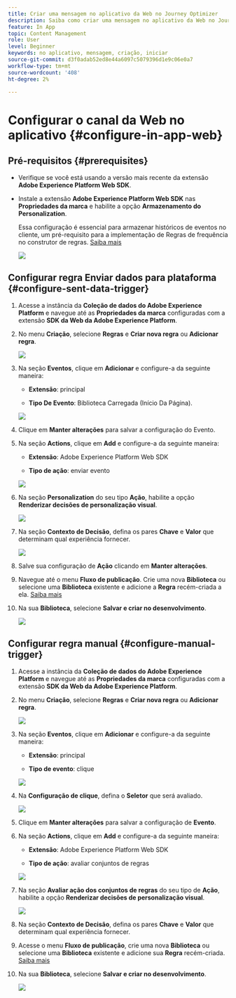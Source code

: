 ```yaml
---
title: Criar uma mensagem no aplicativo da Web no Journey Optimizer
description: Saiba como criar uma mensagem no aplicativo da Web no Journey Optimizer
feature: In App
topic: Content Management
role: User
level: Beginner
keywords: no aplicativo, mensagem, criação, iniciar
source-git-commit: d3f0adab52ed8e44a6097c5079396d1e9c06e0a7
workflow-type: tm+mt
source-wordcount: '408'
ht-degree: 2%

---
```



# Configurar o canal da Web no aplicativo {#configure-in-app-web}

## Pré-requisitos {#prerequisites}

* Verifique se você está usando a versão mais recente da extensão **Adobe Experience Platform Web SDK**.

* Instale a extensão **Adobe Experience Platform Web SDK** nas **Propriedades da marca** e habilite a opção **Armazenamento do Personalization**.

  Essa configuração é essencial para armazenar históricos de eventos no cliente, um pré-requisito para a implementação de Regras de frequência no construtor de regras. [Saiba mais](https://experienceleague.adobe.com/docs/experience-platform/tags/extensions/client/web-sdk/web-sdk-extension-configuration.html?lang=en)

  ![](assets/configure_web_inapp_1.png)

## Configurar regra Enviar dados para plataforma {#configure-sent-data-trigger}

1. Acesse a instância da **Coleção de dados do Adobe Experience Platform** e navegue até as **Propriedades da marca** configuradas com a extensão **SDK da Web da Adobe Experience Platform**.

1. No menu **Criação**, selecione **Regras** e **Criar nova regra** ou **Adicionar regra**.

   ![](assets/configure_web_inapp_2.png)

1. Na seção **Eventos**, clique em **Adicionar** e configure-a da seguinte maneira:

   * **Extensão**: principal

   * **Tipo De Evento**: Biblioteca Carregada (Início Da Página).

   ![](assets/configure_web_inapp_3.png)

1. Clique em **Manter alterações** para salvar a configuração do Evento.

1. Na seção **Actions**, clique em **Add** e configure-a da seguinte maneira:

   * **Extensão**: Adobe Experience Platform Web SDK

   * **Tipo de ação**: enviar evento

   ![](assets/configure_web_inapp_4.png)

1. Na seção **Personalization** do seu tipo **Ação**, habilite a opção **Renderizar decisões de personalização visual**.

   ![](assets/configure_web_inapp_5.png)

1. Na seção **Contexto de Decisão**, defina os pares **Chave** e **Valor** que determinam qual experiência fornecer.

   ![](assets/configure_web_inapp_6.png)

1. Salve sua configuração de **Ação** clicando em **Manter alterações**.

1. Navegue até o menu **Fluxo de publicação**. Crie uma nova **Biblioteca** ou selecione uma **Biblioteca** existente e adicione a **Regra** recém-criada a ela. [Saiba mais](https://experienceleague.adobe.com/docs/experience-platform/tags/publish/libraries.html?lang=en#create-a-library)

1. Na sua **Biblioteca**, selecione **Salvar e criar no desenvolvimento**.

   ![](assets/configure_web_inapp_7.png)

## Configurar regra manual {#configure-manual-trigger}

1. Acesse a instância da **Coleção de dados do Adobe Experience Platform** e navegue até as **Propriedades da marca** configuradas com a extensão **SDK da Web da Adobe Experience Platform**.

1. No menu **Criação**, selecione **Regras** e **Criar nova regra** ou **Adicionar regra**.

   ![](assets/configure_web_inapp_8.png)

1. Na seção **Eventos**, clique em **Adicionar** e configure-a da seguinte maneira:

   * **Extensão**: principal

   * **Tipo de evento**: clique

   ![](assets/configure_web_inapp_9.png)

1. Na **Configuração de clique**, defina o **Seletor** que será avaliado.

   ![](assets/configure_web_inapp_10.png)

1. Clique em **Manter alterações** para salvar a configuração de **Evento**.

1. Na seção **Actions**, clique em **Add** e configure-a da seguinte maneira:

   * **Extensão**: Adobe Experience Platform Web SDK

   * **Tipo de ação**: avaliar conjuntos de regras

   ![](assets/configure_web_inapp_11.png)

1. Na seção **Avaliar ação dos conjuntos de regras** do seu tipo de **Ação**, habilite a opção **Renderizar decisões de personalização visual**.

   ![](assets/configure_web_inapp_13.png)

1. Na seção **Contexto de Decisão**, defina os pares **Chave** e **Valor** que determinam qual experiência fornecer.

1. Acesse o menu **Fluxo de publicação**, crie uma nova **Biblioteca** ou selecione uma **Biblioteca** existente e adicione sua **Regra** recém-criada. [Saiba mais](https://experienceleague.adobe.com/docs/experience-platform/tags/publish/libraries.html?lang=en#create-a-library)

1. Na sua **Biblioteca**, selecione **Salvar e criar no desenvolvimento**.

   ![](assets/configure_web_inapp_14.png)

